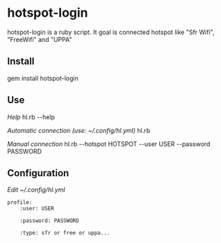 hotspot-login
=============
hotspot-login is a ruby script. It goal is connected hotspot like "Sfr Wifi", "FreeWifi" and "UPPA"

Install
-------
gem install hotspot-login

Use
----
*Help* hl.rb --help

*Automatic connection (use: ~/.config/hl.yml)* hl.rb

*Manual connection* hl.rb --hotspot HOTSPOT --user USER --password PASSWORD

Configuration
-------------
*Edit ~/.config/hl.yml*

```
profile:
    :user: USER

    :password: PASSWORD

    :type: sfr or free or uppa...
```
